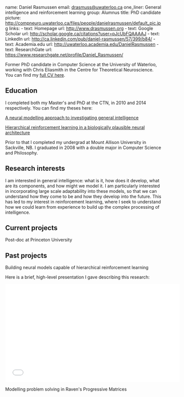 name: Daniel Rasmussen
email: drasmuss@uwaterloo.ca
one_liner: General intelligence and reinforcement learning
group: Alumnus
title: PhD candidate
picture: http://compneuro.uwaterloo.ca/files/people/danielrasmussen/default_pic.jpg
links: 
    - text: Homepage
      url: http://www.drasmussen.org
    - text: Google Scholar
      url: http://scholar.google.ca/citations?user=pJcUbFQAAAAJ
    - text: LinkedIn
      url: http://ca.linkedin.com/pub/daniel-rasmussen/57/399/b84/
    - text: Academia.edu
      url: http://uwaterloo.academia.edu/DanielRasmussen
    - text: ResearchGate
      url: https://www.researchgate.net/profile/Daniel_Rasmussen/

Former PhD candidate in Computer Science at the University of Waterloo,
working with Chris Eliasmith in the Centre for Theoretical Neuroscience.
You can find my [full CV here](http://compneuro.uwaterloo.ca/files/people/danielrasmussen/CV.pdf).

## Education

I completed both my Master's and PhD at the CTN, in 2010 and 2014 respectively.  You can find my theses here:

[A neural modelling approach to investigating general intelligence](http://hdl.handle.net/10012/5330)

[Hierarchical reinforcement learning in a biologically plausible neural architecture](http://hdl.handle.net/10012/8943)

Prior to that I completed my undergrad at Mount Allison
University in Sackville, NB. I graduated in 2008 with a double major in Computer Science and Philosophy. 

## Research interests

I am interested in general intelligence: what is it, how does it develop, what
are its components, and how might we model it. I am particularly interested in
incorporating large scale adaptability into these models, so that we can
understand how they come to be and how they develop into the future.  This has led to 
my interest in reinforcement learning, where I seek to understand how we could
learn from experience to build up the complex processing of intelligence.

## Current projects

Post-doc at Princeton University


## Past projects

Building neural models capable of hierarchical reinforcement learning

Here is a brief, high-level presentation I gave describing this research:
<iframe width="560" height="315" src="//www.youtube.com/embed/_f2p0inm79s" frameborder="0" allowfullscreen></iframe>

Modelling problem solving in Raven's Progressive Matrices


